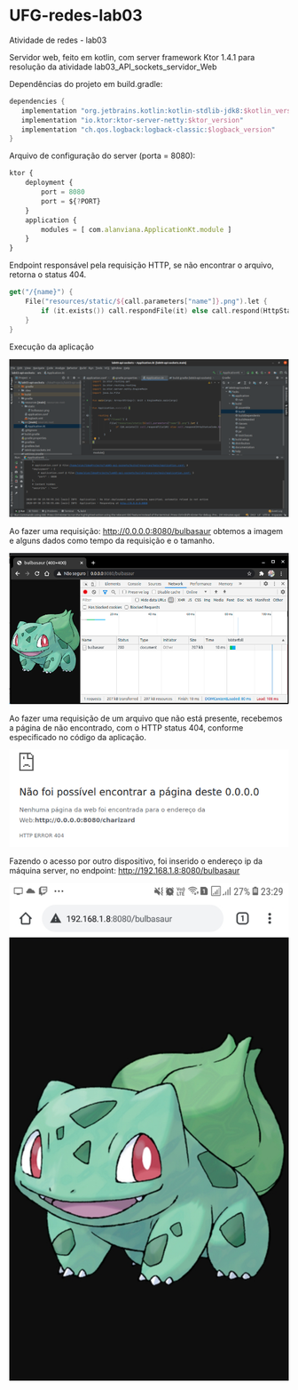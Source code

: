 # UFG-redes-lab03
Atividade de redes - lab03

Servidor web, feito em kotlin, com server framework Ktor 1.4.1 para resolução da atividade lab03_API_sockets_servidor_Web

Dependências do projeto em build.gradle:
``` groovy
dependencies {
   implementation "org.jetbrains.kotlin:kotlin-stdlib-jdk8:$kotlin_version"
   implementation "io.ktor:ktor-server-netty:$ktor_version"
   implementation "ch.qos.logback:logback-classic:$logback_version"
}
```

Arquivo de configuração do server (porta = 8080):
``` js
ktor {
    deployment {
        port = 8080
        port = ${?PORT}
    }
    application {
        modules = [ com.alanviana.ApplicationKt.module ]
    }
}
```

Endpoint responsável pela requisição HTTP, se não encontrar o arquivo, retorna o status 404.
``` kotlin
get("/{name}") {
    File("resources/static/${call.parameters["name"]}.png").let {
        if (it.exists()) call.respondFile(it) else call.respond(HttpStatusCode.NotFound)
    }
}
```

Execução da aplicação

<img src="https://github.com/alanvianaa/UFG-redes-lab03/blob/master/doc/ide.png" />

Ao fazer uma requisição: http://0.0.0.0:8080/bulbasaur obtemos a imagem e alguns dados como tempo da requisição e o tamanho.

<img src="https://github.com/alanvianaa/UFG-redes-lab03/blob/master/doc/captura_1.png" />

Ao fazer uma requisição de um arquivo que não está presente, recebemos a página de não encontrado, com o HTTP status 404, conforme especificado no código da aplicação.

<img src="https://github.com/alanvianaa/UFG-redes-lab03/blob/master/doc/404.png" />

Fazendo o acesso por outro dispositivo, foi inserido o endereço ip da máquina server, no endpoint:
 http://192.168.1.8:8080/bulbasaur
 
<img src="https://github.com/alanvianaa/UFG-redes-lab03/blob/master/doc/captura_2.jpeg" />




